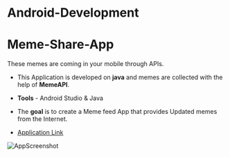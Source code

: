 # Android-Development
# Meme-Share-App
These memes are coming in your mobile through APIs.

- This Application is developed on **java** and memes are collected with the help of **MemeAPI**.
- **Tools** - Android Studio & Java
- The **goal** is to create a Meme feed App that provides Updated memes from the Internet.

- [Application Link](https://drive.google.com/file/d/1tmUNMY1YvKISncjkxwtGDUdgEvDdT8ZQ/view?usp=drivesdk)

![AppScreenshot](https://user-images.githubusercontent.com/75157309/119269900-a9902d00-bc17-11eb-9634-c36f84850530.png)
